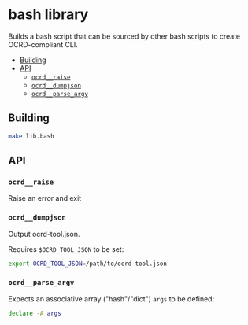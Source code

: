 # bash library

Builds a bash script that can be sourced by other bash scripts to create OCRD-compliant CLI.

<!-- BEGIN-MARKDOWN-TOC -->
* [Building](#building)
* [API](#api)
	* [`ocrd__raise`](#ocrd__raise)
	* [`ocrd__dumpjson`](#ocrd__dumpjson)
	* [`ocrd__parse_argv`](#ocrd__parse_argv)

<!-- END-MARKDOWN-TOC -->

## Building

```sh
make lib.bash
```

## API

<!-- BEGIN-RENDER ./lib.bash -->
### `ocrd__raise`

Raise an error and exit
### `ocrd__dumpjson`

Output ocrd-tool.json.

Requires `$OCRD_TOOL_JSON` to be set:

```sh
export OCRD_TOOL_JSON=/path/to/ocrd-tool.json
```

### `ocrd__parse_argv`

Expects an associative array ("hash"/"dict") `args` to be defined:

```sh
declare -A args
```

<!-- END-RENDER -->
